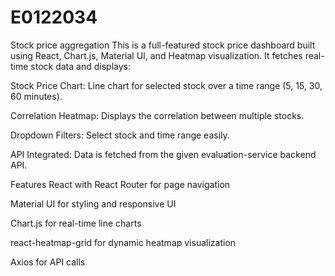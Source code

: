 # E0122034
Stock price aggregation
This is a full-featured stock price dashboard built using React, Chart.js, Material UI, and Heatmap visualization. It fetches real-time stock data and displays:

Stock Price Chart: Line chart for selected stock over a time range (5, 15, 30, 60 minutes).

Correlation Heatmap: Displays the correlation between multiple stocks.

Dropdown Filters: Select stock and time range easily.

API Integrated: Data is fetched from the given evaluation-service backend API.

Features
React with React Router for page navigation

Material UI for styling and responsive UI

Chart.js for real-time line charts

react-heatmap-grid for dynamic heatmap visualization

Axios for API calls

